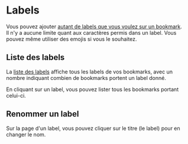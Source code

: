 # Labels

Vous pouvez ajouter [autant de labels que vous voulez sur un bookmark](./bookmark.md#labels).\
Il n'y a aucune limite quant aux caractères permis dans un label. Vous pouvez même utiliser des emojis si vous le souhaitez.

## Liste des labels

La [liste des labels](readeck-instance://bookmarks/labels) affiche tous les labels de vos bookmarks, avec un nombre indiquant combien de bookmarks portent un label donné.

En cliquant sur un label, vous pouvez lister tous les bookmarks portant celui-ci.

## Renommer un label

Sur la page d'un label, vous pouvez cliquer sur le titre (le label) pour en changer le nom.
